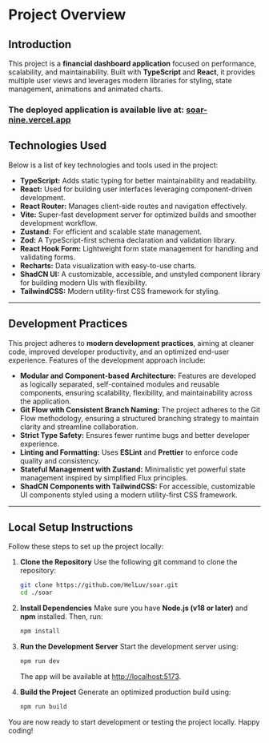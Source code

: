 # Project Overview

## Introduction

This project is a **financial dashboard application** focused on performance, scalability, and maintainability. Built
with **TypeScript** and **React**, it provides multiple user views and leverages modern libraries for
styling, state management, animations and animated charts. 


### The deployed application is available live at: [soar-nine.vercel.app](https://soar-nine.vercel.app)

## Technologies Used

Below is a list of key technologies and tools used in the project:


- **TypeScript:** Adds static typing for better maintainability and readability.
- **React:** Used for building user interfaces leveraging component-driven development.
- **React Router:** Manages client-side routes and navigation effectively.
- **Vite:** Super-fast development server for optimized builds and smoother development workflow.
- **Zustand:** For efficient and scalable state management.
- **Zod:** A TypeScript-first schema declaration and validation library.
- **React Hook Form:** Lightweight form state management for handling and validating forms.
- **Recharts:** Data visualization with easy-to-use charts.
- **ShadCN UI:** A customizable, accessible, and unstyled component library for building modern UIs with flexibility.
- **TailwindCSS:** Modern utility-first CSS framework for styling.

---

## Development Practices

This project adheres to **modern development practices**, aiming at cleaner code, improved developer productivity, and
an optimized end-user experience. Features of the development approach include:

- **Modular and Component-based Architecture:** Features are developed as logically separated, self-contained modules
  and reusable components, ensuring scalability, flexibility, and maintainability across the application.
- **Git Flow with Consistent Branch Naming:** The project adheres to the Git Flow methodology, ensuring a structured
  branching strategy to maintain clarity and streamline collaboration.
- **Strict Type Safety:** Ensures fewer runtime bugs and better developer experience.
- **Linting and Formatting:** Uses **ESLint** and **Prettier** to enforce code quality and
  consistency.
- **Stateful Management with Zustand:** Minimalistic yet powerful state management inspired by simplified Flux
  principles.
- **ShadCN Components with TailwindCSS:** For accessible, customizable UI components styled using a modern utility-first
  CSS framework.

---

## Local Setup Instructions

Follow these steps to set up the project locally:

1. **Clone the Repository**
   Use the following git command to clone the repository:
   ```bash
   git clone https://github.com/HelLuv/soar.git
   cd ./soar
   ```

2. **Install Dependencies**
   Make sure you have **Node.js (v18 or later)** and **npm** installed. Then, run:
   ```bash
   npm install
   ```

3. **Run the Development Server**
   Start the development server using:
   ```bash
   npm run dev
   ```
   The app will be available at [http://localhost:5173](http://localhost:5173).

4. **Build the Project**
   Generate an optimized production build using:
   ```bash
   npm run build
   ```

You are now ready to start development or testing the project locally. Happy coding!